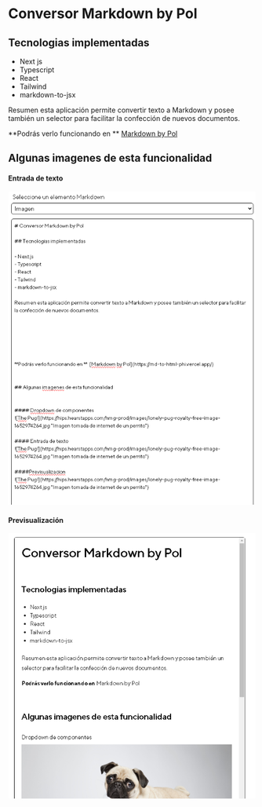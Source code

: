 # Conversor Markdown by Pol

## Tecnologias implementadas 

- Next js
- Typescript
- React
- Tailwind
- markdown-to-jsx

Resumen esta aplicación permite convertir texto a Markdown y posee también un selector para facilitar la confección de nuevos documentos.






**Podrás verlo funcionando en **  [Markdown by Pol](https://md-to-html-phi.vercel.app/)


## Algunas imagenes de esta funcionalidad


#### Entrada de texto
![Entrada de texto](https://github.com/pabal1708/mdToHtml/blob/master/public/input.PNG "output")

#### Previsualización
![Previsualización](https://github.com/pabal1708/mdToHtml/blob/master/public/conversor.PNG "Input")